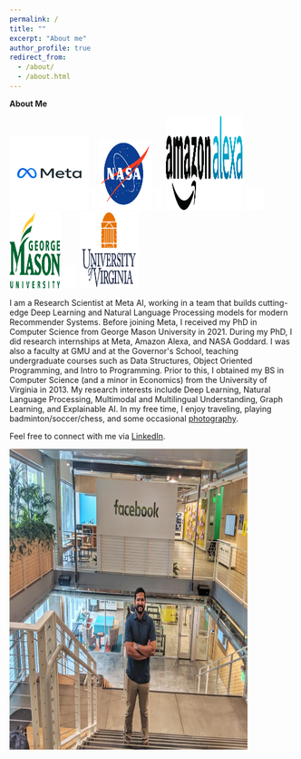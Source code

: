 ```yaml
---
permalink: /
title: ""
excerpt: "About me"
author_profile: true
redirect_from: 
  - /about/
  - /about.html
---
```


**About Me**

<img src='/images/meta_gif.gif' width="140" height="130">
<img src='/images/BLANK_ICON.png' width="10" height="40">
<img src='/images/nasa_logo.png' width="95" height="125">
<img src='/images/BLANK_ICON.png' width="15" height="40">
<img src='/images/alexa_icon2.png' width="135" height="165">
<img src='/images/BLANK_ICON.png' width="33" height="40">
<img src='/images/gmu_icon.png' width="90" height="135">
<img src='/images/BLANK_ICON.png' width="25" height="40"> 
<img src='/images/uva_logo.png' width="105" height="135">


I am a Research Scientist at Meta AI, working in a team that builds cutting-edge Deep Learning and Natural Language Processing models for modern Recommender Systems. Before joining Meta, I received my PhD in Computer Science from George Mason University in 2021. During my PhD, I did research internships at Meta, Amazon Alexa, and NASA Goddard. I was also a faculty at GMU and at the Governor's School, teaching undergraduate courses such as Data Structures, Object Oriented Programming, and Intro to Programming. Prior to this, I obtained my BS in Computer Science (and a minor in Economics) from the University of Virginia in 2013. My research interests include Deep Learning, Natural Language Processing, Multimodal and Multilingual Understanding, Graph Learning, and Explainable AI. In my free time, I enjoy traveling, playing badminton/soccer/chess, and some occasional [photography](https://www.instagram.com/jikri_photography/). 


Feel free to connect with me via [LinkedIn](https://www.linkedin.com/in/jitinkrishnan).

<img src='/images/fb_jitin.jpg' width="420" height="530">

